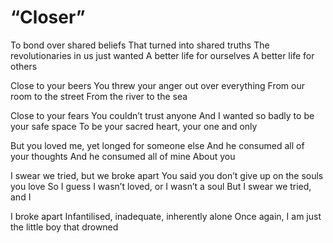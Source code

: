 # “Closer”

To bond over shared beliefs
That turned into shared truths
The revolutionaries in us just wanted
A better life for ourselves
A better life for others

Close to your beers
You threw your anger out over everything
From our room to the street
From the river to the sea

Close to your fears
You couldn’t trust anyone
And I wanted so badly to be your safe space
To be your sacred heart, your one and only

But you loved me, yet longed for someone else
And he consumed all of your thoughts
And he consumed all of mine
About you

I swear we tried, but we broke apart
You said you don’t give up on the souls you love
So I guess I wasn’t loved, or I wasn’t a soul
But I swear we tried, and I

I broke apart
Infantilised, inadequate, inherently alone
Once again, I am just the little boy that drowned
